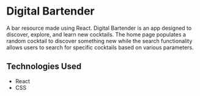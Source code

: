 # Digital Bartender

A bar resource made using React. Digital Bartender is an app designed to discover, explore, and learn new cocktails. The home page populates a random cocktail to discover something new while the search functionality allows users to search for specific cocktails based on various parameters.

## Technologies Used

- React
- CSS